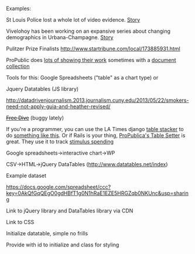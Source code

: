 Examples:

St Louis Police lost a whole lot of video evidence. [Story](http://www.komonews.com/news/local/130209878.html#list)

Vivelohoy has been working on an expansive series about changing demographics in Urbana-Champagne. [Story](http://www.vivelohoy.com/noticias/8121347/arrest-disparities-for-black-people-in-champaign-urbana)

Pulitzer Prize Finalists http://www.startribune.com/local/173885931.html

ProPublic does [lots of showing their work](http://projects.propublica.org/tools) sometimes with a [document collection](http://www.propublica.org/special/special-government-employees-lists)

Tools for this: Google Spreadsheets ("table" as a chart type) or 

Jquery
Datatables (JS library)

http://datadrivenjournalism.2013.journalism.cuny.edu/2013/05/22/smokers-need-not-apply-guia-and-heather-revised/


~~[Free Dive](http://multimedia.journalism.berkeley.edu/tools/freedive/example)~~ (buggy lately)

If you're a programmer, you can use the LA Times django [table stacker](https://github.com/datadesk/latimes-table-stacker/) to do [something like this](http://table-stacker.s3-website-us-west-1.amazonaws.com/). Or if Rails is your thing, [ProPublica's Table Setter](http://propublica.github.io/table-setter/) is great. They use it to track [stimulus spending](http://projects.propublica.org/tables/stimulus-spending-progress)


Google spreadsheets->interactive chart->WP

CSV->HTML->jQuery DataTables (http://www.datatables.net/index)

Example dataset

https://docs.google.com/spreadsheet/ccc?key=0AkQfGqQEgO0gdHBfT1g0N1hRaE1EZE5HRGZqb0NKUnc&usp=sharing

Link to jQuery library and DataTables library via CDN

<script src="http://ajax.aspnetcdn.com/ajax/jquery/jquery-1.9.0.js"></script>   

<script src="http://ajax.aspnetcdn.com/ajax/jquery.dataTables/1.9.4/jquery.dataTables.js"></script>  

Link to CSS

<link rel="stylesheet" type="text/css" href="http://www.datatables.net/media/blog/beautiful_tables/complete.css">

Initialize datatable, simple no frills

<script type="text/javascript" charset="utf-8">

            $(document).ready(function() {

                $('#example').dataTable();

                   

            } );

</script>

Provide <table>with id to initialize and class for styling

<table id="example" class="pretty">
